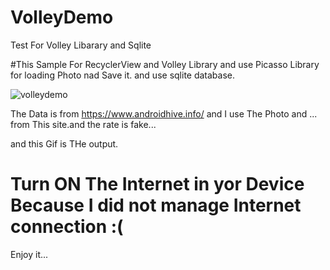 # VolleyDemo
Test For Volley Libarary and Sqlite


#This Sample For RecyclerView and Volley Library and use Picasso Library for loading Photo nad Save it. and use sqlite database.


![volleydemo](https://user-images.githubusercontent.com/26750131/36096827-fefd580a-0fc5-11e8-8ad4-5f355b003696.gif)

The Data is from https://www.androidhive.info/ and I use The Photo and ... from This site.and the rate is fake...

and this Gif is THe output.

# Turn ON The Internet in yor Device Because I did not manage Internet connection :(

Enjoy it...
